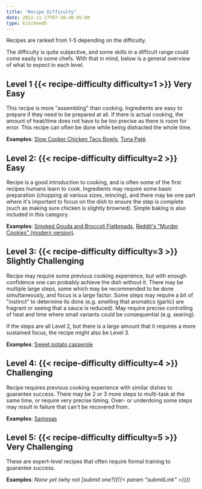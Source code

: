 ```yaml
---
title: "Recipe Difficulty"
date: 2022-11-27T07:38:40-05:00
type: kitchendb
---
```


Recipes are ranked from 1-5 depending on the difficulty.

The difficulty is quite subjective, and some skills in a difficult range could come easily to some chefs. With that in mind, below is a general overview of what to expect in each level.

## Level 1 {{< recipe-difficulty difficulty=1 >}} Very Easy 


This recipe is more "assembling" than cooking. Ingredients are easy to prepare if they need to be prepared at all. If there is actual
cooking, the amount of heat/time does not have to be too precise as there is room for error. This recipe can often be done while being
distracted the whole time.

**Examples**: [Slow Cooker Chicken Taco Bowls](http://preview.kitchendb.net/recipes/slow-cooker-chicken-taco-bowls/), [Tuna Paté](http://preview.kitchendb.net/recipes/tuna-pat%C3%A9/).


## Level 2: {{< recipe-difficulty difficulty=2 >}} Easy

Recipe is a good introduction to cooking, and is often some of the first recipes humans learn to cook. Ingredients may require some
basic preparation (chopping at various sizes, mincing), and there may be one part where it's important to focus on the dish to ensure the step is complete (such as making sure chicken is slightly browned). Simple baking is also included in this category.

**Examples**: [Smoked Gouda and Broccoli Flatbreads](/recipes/slow-cooker-chicken-taco-bowls/), [Reddit's "Murder Cookies" (modern version)](/recipes/tuna-pat%C3%A9/).

## Level 3: {{< recipe-difficulty difficulty=3 >}} Slightly Challenging

Recipe may require some previous cooking experience, but with enough confidence one can probably achieve the dish without it. There
may be multiple large steps, some which may be recommended to be done simultaneously, and focus is a large factor. Some steps
may require a bit of "instinct" to determine its done (e.g. smelling that aromatics (garlic) are fragrant or seeing that a sauce is
reduced). May require precise controlling of heat and time where small variants could be consequential (e.g. searing).

If the steps are all Level 2, but there is a large amount that it requires a more sustained focus, the recipe might also be Level 3.

**Examples**: [Sweet potato casserole](/recipes/sweet-potato-casserole/)

## Level 4: {{< recipe-difficulty difficulty=4 >}} Challenging

Recipe requires previous cooking experience with similar dishes to guarantee success. There may be 2 or 3 more steps to multi-task
at the same time, or require very precise timing. Over- or underdoing some steps may result in failure that can't be recovered from.

**Examples**: [Samosas](/recipes/samosas/)

## Level 5: {{< recipe-difficulty difficulty=5 >}} Very Challenging

These are expert-level recipes that often require formal training to guarantee success.

**Examples**: _None yet (why not [submit one?]({{< param "submitLink" >}}))_
